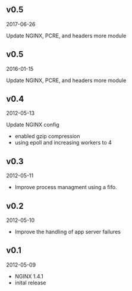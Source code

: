 ## v0.5

2017-06-26

Update NGINX, PCRE, and headers more module

## v0.5

2016-01-15

Update NGINX, PCRE, and headers more module

## v0.4

2012-05-13

Update NGINX config

* enabled gzip compression
* using epoll and increasing workers to 4

## v0.3

2012-05-11

* Improve process managment using a fifo.

## v0.2

2012-05-10

* Improve the handling of app server failures

## v0.1

2012-05-09

* NGINX 1.4.1
* inital release
